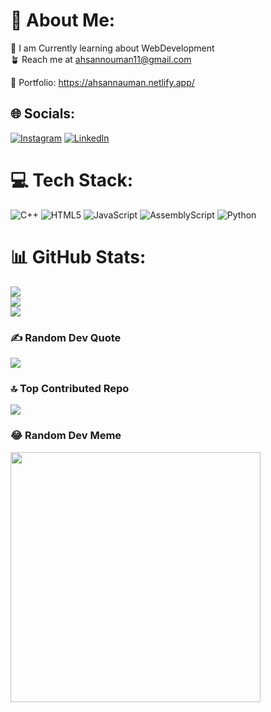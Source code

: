 # 💫 About Me:
🌱 I am Currently learning about WebDevelopment  
🪴 Reach me at ahsannouman11@gmail.com

💫 Portfolio: https://ahsannauman.netlify.app/

## 🌐 Socials:
[![Instagram](https://img.shields.io/badge/Instagram-%23E4405F.svg?logo=Instagram&logoColor=white)](https://instagram.com/itz_ahsannn) [![LinkedIn](https://img.shields.io/badge/LinkedIn-%230077B5.svg?logo=linkedin&logoColor=white)](https://linkedin.com/in/muhammadahsannauman) 

# 💻 Tech Stack:
![C++](https://img.shields.io/badge/c++-%2300599C.svg?style=for-the-badge&logo=c%2B%2B&logoColor=white) ![HTML5](https://img.shields.io/badge/html5-%23E34F26.svg?style=for-the-badge&logo=html5&logoColor=white) ![JavaScript](https://img.shields.io/badge/javascript-%23323330.svg?style=for-the-badge&logo=javascript&logoColor=%23F7DF1E) ![AssemblyScript](https://img.shields.io/badge/assembly%20script-%23000000.svg?style=for-the-badge&logo=assemblyscript&logoColor=white) ![Python](https://img.shields.io/badge/python-3670A0?style=for-the-badge&logo=python&logoColor=ffdd54)
# 📊 GitHub Stats:
![](https://github-readme-stats.vercel.app/api?username=itzahsannn&theme=dark&hide_border=false&include_all_commits=false&count_private=false)<br/>
![](https://github-readme-streak-stats.herokuapp.com/?user=itzahsannn&theme=dark&hide_border=false)<br/>
![](https://github-readme-stats.vercel.app/api/top-langs/?username=itzahsannn&theme=dark&hide_border=false&include_all_commits=false&count_private=false&layout=compact)

### ✍️ Random Dev Quote
![](https://quotes-github-readme.vercel.app/api?type=horizontal&theme=radical)

### 🔝 Top Contributed Repo
![](https://github-contributor-stats.vercel.app/api?username=itzahsannn&limit=5&theme=dark&combine_all_yearly_contributions=true)

### 😂 Random Dev Meme
<img src='https://memer-new.vercel.app/' style="height: 400px;"/>

<!-- Proudly created with GPRM ( https://gprm.itsvg.in ) -->
